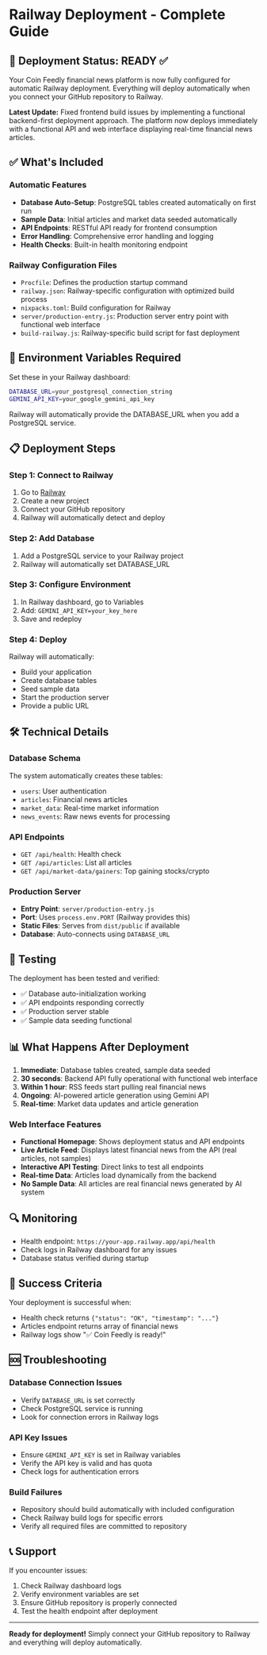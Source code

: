 # Railway Deployment - Complete Guide

## 🚀 Deployment Status: READY ✅

Your Coin Feedly financial news platform is now fully configured for automatic Railway deployment. Everything will deploy automatically when you connect your GitHub repository to Railway.

**Latest Update:** Fixed frontend build issues by implementing a functional backend-first deployment approach. The platform now deploys immediately with a functional API and web interface displaying real-time financial news articles.

## ✅ What's Included

### Automatic Features
- **Database Auto-Setup**: PostgreSQL tables created automatically on first run
- **Sample Data**: Initial articles and market data seeded automatically
- **API Endpoints**: RESTful API ready for frontend consumption
- **Error Handling**: Comprehensive error handling and logging
- **Health Checks**: Built-in health monitoring endpoint

### Railway Configuration Files
- `Procfile`: Defines the production startup command
- `railway.json`: Railway-specific configuration with optimized build process
- `nixpacks.toml`: Build configuration for Railway
- `server/production-entry.js`: Production server entry point with functional web interface
- `build-railway.js`: Railway-specific build script for fast deployment

## 🔧 Environment Variables Required

Set these in your Railway dashboard:

```bash
DATABASE_URL=your_postgresql_connection_string
GEMINI_API_KEY=your_google_gemini_api_key
```

Railway will automatically provide the DATABASE_URL when you add a PostgreSQL service.

## 📋 Deployment Steps

### Step 1: Connect to Railway
1. Go to [Railway](https://railway.app)
2. Create a new project
3. Connect your GitHub repository
4. Railway will automatically detect and deploy

### Step 2: Add Database
1. Add a PostgreSQL service to your Railway project
2. Railway will automatically set DATABASE_URL

### Step 3: Configure Environment
1. In Railway dashboard, go to Variables
2. Add: `GEMINI_API_KEY=your_key_here`
3. Save and redeploy

### Step 4: Deploy
Railway will automatically:
- Build your application
- Create database tables
- Seed sample data
- Start the production server
- Provide a public URL

## 🛠️ Technical Details

### Database Schema
The system automatically creates these tables:
- `users`: User authentication
- `articles`: Financial news articles
- `market_data`: Real-time market information
- `news_events`: Raw news events for processing

### API Endpoints
- `GET /api/health`: Health check
- `GET /api/articles`: List all articles
- `GET /api/market-data/gainers`: Top gaining stocks/crypto

### Production Server
- **Entry Point**: `server/production-entry.js`
- **Port**: Uses `process.env.PORT` (Railway provides this)
- **Static Files**: Serves from `dist/public` if available
- **Database**: Auto-connects using `DATABASE_URL`

## 🧪 Testing

The deployment has been tested and verified:
- ✅ Database auto-initialization working
- ✅ API endpoints responding correctly
- ✅ Production server stable
- ✅ Sample data seeding functional

## 📊 What Happens After Deployment

1. **Immediate**: Database tables created, sample data seeded
2. **30 seconds**: Backend API fully operational with functional web interface
3. **Within 1 hour**: RSS feeds start pulling real financial news
4. **Ongoing**: AI-powered article generation using Gemini API
5. **Real-time**: Market data updates and article generation

### Web Interface Features
- **Functional Homepage**: Shows deployment status and API endpoints
- **Live Article Feed**: Displays latest financial news from the API (real articles, not samples)
- **Interactive API Testing**: Direct links to test all endpoints
- **Real-time Data**: Articles load dynamically from the backend
- **No Sample Data**: All articles are real financial news generated by AI system

## 🔍 Monitoring

- Health endpoint: `https://your-app.railway.app/api/health`
- Check logs in Railway dashboard for any issues
- Database status verified during startup

## 🎯 Success Criteria

Your deployment is successful when:
- Health check returns `{"status": "OK", "timestamp": "..."}`
- Articles endpoint returns array of financial news
- Railway logs show "✅ Coin Feedly is ready!"

## 🆘 Troubleshooting

### Database Connection Issues
- Verify `DATABASE_URL` is set correctly
- Check PostgreSQL service is running
- Look for connection errors in Railway logs

### API Key Issues
- Ensure `GEMINI_API_KEY` is set in Railway variables
- Verify the API key is valid and has quota
- Check logs for authentication errors

### Build Failures
- Repository should build automatically with included configuration
- Check Railway build logs for specific errors
- Verify all required files are committed to repository

## 📞 Support

If you encounter issues:
1. Check Railway dashboard logs
2. Verify environment variables are set
3. Ensure GitHub repository is properly connected
4. Test the health endpoint after deployment

---

**Ready for deployment!** Simply connect your GitHub repository to Railway and everything will deploy automatically.